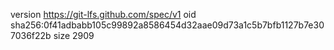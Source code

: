 version https://git-lfs.github.com/spec/v1
oid sha256:0f41adbabb105c99892a8586454d32aae09d73a1c5b7bfb1127b7e307036f22b
size 2909
